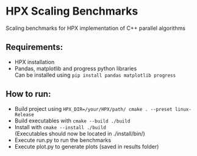 # HPX Scaling Benchmarks

Scaling benchmarks for HPX implementation of C++ parallel algorithms

## Requirements:

* HPX installation
* Pandas, matplotlib and progress python libraries \
Can be installed using `pip install pandas matplotlib progress`



## How to run:

* Build project using `HPX_DIR=/your/HPX/path/ cmake . --preset linux-Release`
* Build executables with `cmake --build ./build`
* Install with `cmake --install ./build` \
(Executables should now be located in ./install/bin/)
* Execute run.py to run the benchmarks
* Execute plot.py to generate plots (saved in results folder)
